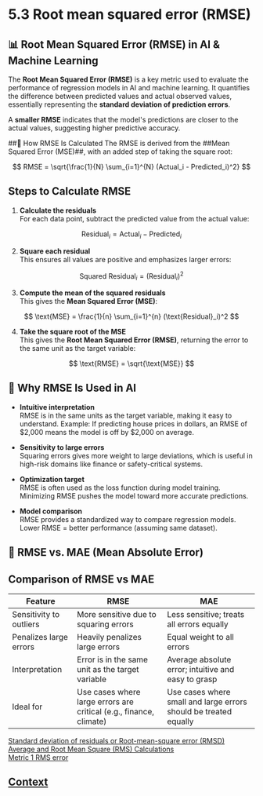 # 5.3 Root mean squared error (RMSE)

## 📊 Root Mean Squared Error (RMSE) in AI & Machine Learning
The **Root Mean Squared Error (RMSE)** is a key metric used to evaluate the performance of regression models in AI and machine learning. It quantifies the difference between predicted values and actual observed values, essentially representing the **standard deviation of prediction errors**.

A **smaller RMSE** indicates that the model's predictions are closer to the actual values, suggesting higher predictive accuracy.

##🧮 How RMSE Is Calculated
The RMSE is derived from the ##Mean Squared Error (MSE)##, with an added step of taking the square root:

$$
RMSE = \sqrt{\frac{1}{N} \sum_{i=1}^{N} (Actual_i - Predicted_i)^2}
$$

## Steps to Calculate RMSE

1. **Calculate the residuals**  
For each data point, subtract the predicted value from the actual value:  

$$
\text{Residual}_i = \text{Actual}_i - \text{Predicted}_i
$$

2. **Square each residual**  
This ensures all values are positive and emphasizes larger errors:  
   

$$
\text{Squared Residual}_i = (\text{Residual}_i)^2
$$

3. **Compute the mean of the squared residuals**  
This gives the **Mean Squared Error (MSE)**:  
   
$$
\text{MSE} = \frac{1}{n} \sum_{i=1}^{n} (\text{Residual}_i)^2
$$


4. **Take the square root of the MSE**  
This gives the **Root Mean Squared Error (RMSE)**, returning the error to the same unit as the target variable:  
   
$$
\text{RMSE} = \sqrt{\text{MSE}}
$$

## 🤖 Why RMSE Is Used in AI

* **Intuitive interpretation**                  
RMSE is in the same units as the target variable, making it easy to understand. Example: If predicting house prices in dollars, an RMSE of $2,000 means the model is off by $2,000 on average.

* **Sensitivity to large errors**                   
Squaring errors gives more weight to large deviations, which is useful in high-risk domains like finance or safety-critical systems.

* **Optimization target**                  
RMSE is often used as the loss function during model training. Minimizing RMSE pushes the model toward more accurate predictions.

* **Model comparison**                   
RMSE provides a standardized way to compare regression models. Lower RMSE = better performance (assuming same dataset).

## 📏 RMSE vs. MAE (Mean Absolute Error)

## Comparison of RMSE vs MAE

| **Feature**               | **RMSE**                                                                 | **MAE**                                                       |
|---------------------------|--------------------------------------------------------------------------|----------------------------------------------------------------|
| Sensitivity to outliers   | More sensitive due to squaring errors                                   | Less sensitive; treats all errors equally                      |
| Penalizes large errors    | Heavily penalizes large errors                                          | Equal weight to all errors                                     |
| Interpretation            | Error is in the same unit as the target variable                        | Average absolute error; intuitive and easy to grasp            |
| Ideal for                 | Use cases where large errors are critical (e.g., finance, climate)      | Use cases where small and large errors should be treated equally |

[Standard deviation of residuals or Root-mean-square error (RMSD)](https://www.youtube.com/watch?v=zMFdb__sUpw)                 
[Average and Root Mean Square (RMS) Calculations](https://www.youtube.com/watch?v=TDgTYsgz4UI)                       
[Metric 1 RMS error](https://www.youtube.com/watch?v=sA1K22Hmh1g)

## [Context](./../context.md)